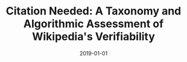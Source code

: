 ---
title: "Citation Needed: A Taxonomy and Algorithmic Assessment of Wikipedia's Verifiability"
collection: publications
permalink: /publication/2019-DBLP_conf_www_RediFMT19
date: 2019-01-01
venue: 'The World Wide Web Conference, WWW 2019, San Francisco, CA, USA, May 13-17, 2019'
---